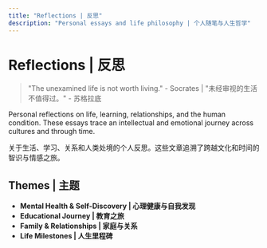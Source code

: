 ```yaml
---
title: "Reflections | 反思"
description: "Personal essays and life philosophy | 个人随笔与人生哲学"
---
```


# Reflections | 反思

> "The unexamined life is not worth living." - Socrates | "未经审视的生活不值得过。" - 苏格拉底

Personal reflections on life, learning, relationships, and the human condition. These essays trace an intellectual and emotional journey across cultures and through time.

关于生活、学习、关系和人类处境的个人反思。这些文章追溯了跨越文化和时间的智识与情感之旅。

## Themes | 主题

- **Mental Health & Self-Discovery | 心理健康与自我发现**
- **Educational Journey | 教育之旅**
- **Family & Relationships | 家庭与关系**
- **Life Milestones | 人生里程碑**